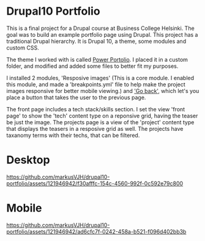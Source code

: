 # Drupal10 Portfolio

This is a final project for a Drupal course at Business College Helsinki. The goal was to build an example portfolio page using Drupal. This project has a traditional Drupal hierarchy. It is Drupal 10, a theme, some modules and custom CSS.

The theme I worked with is called [Power Portolio](https://www.drupal.org/project/power_portfolio). I placed it in a custom folder, and modified and added some files to better fit my purposes.

I installed 2 modules, 'Resposive images' (This is a core module. I enabled this module, and made a 'breakpoints.yml' file to help make the project images responsive for better mobile viewing.) and ['Go back'](https://www.drupal.org/project/go_back), which let's you place a button that takes the user to the previous page.

The front page includes a tech stack/skills section. I set the view 'front page' to show the 'tech' content type on a reponsive grid, having the teaser be just the image. The projects page is a view of the 'project' content type that displays the teasers in a resposive grid as well. The projects have taxanomy terms with their techs, that can be filtered.

# Desktop

https://github.com/markusVJH/drupal10-portfolio/assets/121946942/f30afffc-154c-4560-992f-0c592e79c800

# Mobile

https://github.com/markusVJH/drupal10-portfolio/assets/121946942/ad6cfc7f-0242-458a-b521-f096d402bb3b

